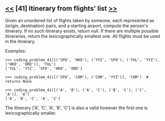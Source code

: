 ## [<<](../40) [41] Itinerary from flights' list [>>](../42)

Given an unordered list of flights taken by someone, each represented as (origin, destination) pairs, and a
starting airport, compute the person's itinerary. If no such itinerary exists, return null. If there are multiple
possible itineraries, return the lexicographically smallest one. All flights must be used in the itinerary.

Examples:

    >>> coding_problem_41([('SFO', 'HKO'), ('YYZ', 'SFO'), ('YUL', 'YYZ'), ('HKO', 'ORD')], 'YUL')
    ['YUL', 'YYZ', 'SFO', 'HKO', 'ORD']
    
    >>> coding_problem_41([('SFO', 'COM'), ('COM', 'YYZ')], 'COM')  # returns None
    
    >>> coding_problem_41([('A', 'B'), ('A', 'C'), ('B', 'C'), ('C', 'A')], 'A')
    ['A', 'B', 'C', 'A', 'C']

The itinerary ['A', 'C', 'A', 'B', 'C'] is also a valid however the first one is lexicographically smaller.
